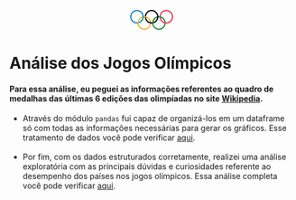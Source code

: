 <p align="center">
<img src="https://github.com/joaovpassos/Olympic-Games-analysis/blob/main/olympic%20games.png" width="15%"></img>
</p>
  
# Análise dos Jogos Olímpicos

#### Para essa análise, eu peguei as informações referentes ao quadro de medalhas das últimas 6 edições das olimpíadas no site [Wikipedia](https://pt.wikipedia.org/).
 - Através do módulo ```pandas``` fui capaz de organizá-los em um dataframe só com todas as informações necessárias para gerar os gráficos.
Esse tratamento de dados você pode verificar [aqui](https://github.com/joaovpassos/Olympic-Games-analysis/blob/main/Olimpiadas_Cleaning_Data.ipynb).
<br></br>
 - Por fim, com os dados estruturados corretamente, realizei uma análise exploratória com as principais dúvidas e curiosidades referente ao desempenho dos países nos jogos olímpicos.
Essa análise completa você pode verificar [aqui](https://github.com/joaovpassos/Olympic-Games-analysis/blob/main/analise.md).
